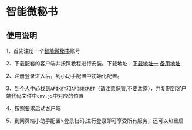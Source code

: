 # 智能微秘书

## 使用说明

1、首先注册一个[智能微秘书](https://wechat.aibotk.com/#/signup)账号

2、下载配套的客户端并按照教程进行安装。下载地址：[下载地址一](https://github.com/gengchen528/wechat-assistant-pro) 
[备用地址](https://github.com/gengchen528/wechat-assistant-pro)

2、注册登录进入后，到小助手配置中初始化配置。

3、到个人中心找到`APIKEY`和`APISECRET`（请注意保管,不要泄露），并复制到客户端代码文件中`env.js`中对应的位置

4、按照要求启动客户端

5、到网页端小助手配置>登录扫码,进行登录即可享受所有服务，还可以热重启



